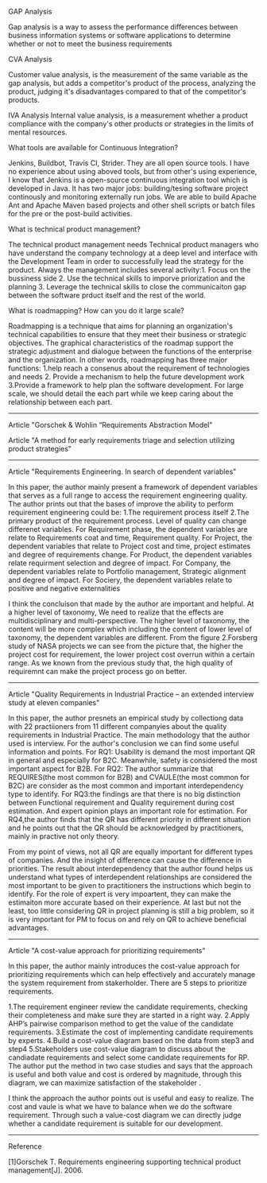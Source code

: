 GAP Analysis

Gap analysis is a way to assess the performance differences between business information systems or software applications to determine whether or not to meet the business requirements
 
CVA Analysis

Customer value analysis, is the measurement of the same variable as the gap analysis, but adds a competitor's product of the process, analyzing the product, judging it's disadvantages compared to that of the competitor's products.

IVA Analysis
Internal value analysis, is a measurement whether a product compliance with the company's other products or strategies in the limits of mental resources.

What tools are available for Continuous Integration?

Jenkins, Buildbot, Travis CI, Strider. They are all open source tools.
I have no experience about using aboved tools, but from other's using experience, I know that Jenkins is a open-source continuous integration tool which is developed in Java. It has two major jobs: building/tesing software project continously and monitoring externally run jobs. We are able to build Apache Ant and Apache Maven based projects and other shell scripts or batch files for the pre or the post-build activities.

What is technical product management?

The technical product management needs Technical product managers who have understand the company technology at a deep level and interface with the Development Team in order to successfully lead the strategy for the product. Always the management includes several activity:1. Focus on the bussiness side   2. Use the technical skills to imporve priorization and the planning 3. Leverage the technical skills to close the communicaiton gap between the software prduct itself and the rest of the world.

What is roadmapping? How can you do it large scale?

Roadmapping is a technique that aims for planning an organization's technical capabilities to ensure that they meet their business or strategic objectives. The graphical characteristics of the roadmap support the strategic adjustment and dialogue between the functions of the enterprise and the organization. In other words, roadmapping has three major functions: 1.help reach a consenus about the requirement of technologies and needs 2. Provide a mechanism to help the future development work 3.Provide a framework to help plan the software development.
For large scale, we should detail the each part while we keep caring about the relationship between each part.


----------------------------------------------------------------------------------------------------------------------------------------

Article "Gorschek & Wohlin “Requirements Abstraction Model"



Article "A method for early requirements triage and selection utilizing product strategies"

----------------------------------------------------------------------------------------------------------------------------------------
Article "Requirements Engineering. In search of dependent variables"

In this paper, the author mainly present a framework of dependent variables that serves as a full range to access the requirement engineering quality.
The author prints out that the bases of improve the ability to perform requirement engineering could be: 1.The requirement process itself 2.The primary product of the requirement process.
Level of quality can change differenet variables.
For Requirement phase, the dependent variables are relate to Requirements coat and time, Requirement quality.
For Project, the dependent variables that relate to Project cost and time, project estimates and degree of requirements change. 
For Product, the dependent variables relate requirment selection and degree of impact.
For Company, the dependent variables relate to Portfolio management, Strategic alignment and degree of impact.
For Sociery, the dependent variables relate to positive and negative externalities

I think the concluison that made by the author are important and helpful. At a higher level of taxonomy, We need to realize that the effects are multidisciplinary and multi-perspective. The higher level of taxonomy, the content will be more complex which including the content of lower level of taxonomy, the dependent variables are different.
From the figure 2.Forsberg study of NASA projects we can see from the picture that, the higher the project cost for requirement, the lower project cost overrun within a certain range. As we known from the previous study that, the high quality of requiremnt can make the project process go on better.

----------------------------------------------------------------------------------------------------------------------------------------
Article "Quality Requirements in Industrial Practice – an extended interview study at eleven companies"

In this paper, the author presnets an empirical study by collectiong data with 22 practiioners from 11 different companyies about the quality requirements in Industrial Practice. The main methodology that the author used is interview.
For the author's conclusion we can find some useful information and points.
For RQ1: Usability is demand the most important QR in general and especially for B2C. Meanwhile, safety is considered the most important aspect for B2B. For RQ2: The author summarize that REQUIRES(the most common for B2B) and CVAULE(the most common for B2C) are consider as the most common and important interdependency type to identify. For RQ3:the findings are that there is no big distinction between Functional requirement and Quality requirement during cost estimation. And expert opinion plays an important role for estimation. For RQ4,the author finds that the QR has different priority in different situation and he points out that the QR should be acknowledged by practitioners, mainly in practive not only theory.

From my point of views, not all QR are equally important for different types of companies. And the insight of difference can cause the difference in priorities. The result about interdependency that the author found helps us understand what types of interdependent relationships are considered the most important to be given to practitioners the instructions which begin to identify. For the role of expert is very impoartent, they can make the estimaiton more accurate based on their experience. At last but not the least, too little considering QR in project planning is still a big problem, so it is very important for PM to focus on and rely on QR to achieve beneficial advantages. 

----------------------------------------------------------------------------------------------------------------------------------------

Article "A cost-value approach for prioritizing requirements"

In this paper, the author mainly introduces the cost-value approach for prioritizing requirements which can help effectively and accurately manage the system requirement from stakerholder.
There are 5 steps to prioritize requirements.

1.The requirement engineer review the candidate requirements, checking their completeness and make sure they are started in a right way.
2.Apply AHP’s pairwise comparison method to get the value of the candidate requirements.
3.Estimate the cost of implementing candidate requirements by experts.
4.Build a cost-value diagram based on the data from step3 and step4 
5.Stakeholders use cost-value diagram to discuss about the candiadate requirements and select some candidate requirements for RP.
The author put the method in two case studies and says that the approach is useful and both value and cost is ordered by magnitude, through this diagram, we can maximize satisfaction of the stakeholder .

I think the approach the author points out is useful and easy to realize. The cost and vaule is what we have to balance when we do the software requirement. Through such a value-cost diagram we can directly judge whether a candidate requirement is suitable for our development.


----------------------------------------------------------------------------------------------------------------------------------------
Reference

[1]Gorschek T. Requirements engineering supporting technical product management[J]. 2006.

